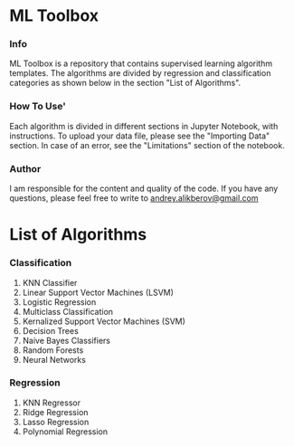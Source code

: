 # ML Toolbox
### Info
ML Toolbox is a repository that contains supervised learning algorithm templates. The algorithms are divided by regression and classification categories as shown below in the section "List of Algorithms".  

### How To Use'
Each algorithm is divided in different sections in Jupyter Notebook, with instructions. To upload your data file, please see the "Importing Data" section. In case of an error, see the "Limitations" section of the notebook. 

### Author
I am responsible for the content and quality of the code. If you have any questions, please feel free to write to andrey.alikberov@gmail.com

# List of Algorithms
### Classification
1. KNN Classifier
2. Linear Support Vector Machines (LSVM)
3. Logistic Regression
4. Multiclass Classification
5. Kernalized Support Vector Machines (SVM)
6. Decision Trees
7. Naive Bayes Classifiers
8. Random Forests
9. Neural Networks

### Regression
1. KNN Regressor
2. Ridge Regression
3. Lasso Regression
4. Polynomial Regression
